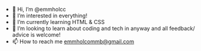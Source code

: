 - 👋 Hi, I’m @emmholcc
- 👀 I’m interested in everything! 
- 🌱 I’m currently learning HTML & CSS
- 💞️ I’m looking to learn about coding and tech in anyway and all feedback/ advice is welcome!
- 📫 How to reach me emmholcommb@gmail.com

<!---
emmholcc/emmholcc is a ✨ special ✨ repository because its `README.md` (this file) appears on your GitHub profile.
You can click the Preview link to take a look at your changes.
--->
